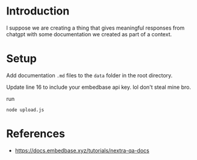 # Introduction
I suppose we are creating a thing that gives meaningful responses from chatgpt with some documentation we created as part of a context.

# Setup
Add documentation `.md` files to the `data` folder in the root directory.

Update line 16 to include your embedbase api key. lol don't steal mine bro.

run
```
node upload.js
```

# References
- https://docs.embedbase.xyz/tutorials/nextra-qa-docs